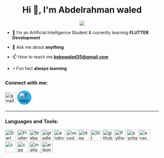 <h1 align="center">Hi 👋, I'm Abdelrahman waled </h1>
<p align='center'>
<img src="https://readme-typing-svg.herokuapp.com?color=%2336BCF7&size=25&center=true&vCenter=true&width=433&height=75&lines=Mobile+Applications+Developer;">
</p>
	

- 🌱 I’m an Artificial Intelligence Student & currently learning **FLUTTER Development**

- 💬 Ask me about **anything**

- 📫 How to reach me **bebowaled35@gmail.com**

- ⚡ Fun fact **always learning**

<h3 align="left">Connect with me:</h3>
<div align="left">
<a href="https://bebowaled35@gmail.com/" target="_blank" rel="noreferrer"><img src="https://skillicons.dev/icons?i=gmail&theme=dark" width="36" height="36" alt="gmail" /></a>


<a href="https://t.me/abdowaled20011113">
  <img src="https://upload.wikimedia.org/wikipedia/commons/8/82/Telegram_logo.svg" alt="Telegram" width="36" height="36" style="border-radius: 50%; background-color: #2CA5E0; padding: 5px;">
</a>

</div>
<hr style="border: none; border-top: 1px solid #ccc; margin: 20px 0;">


<div>
<h3 align="left" tabindex="-1" class="heading-element" dir="auto">Languages and Tools:</h3>
<a href="https://www.dart.com/" target="_blank" rel="noreferrer"><img src="https://skillicons.dev/icons?i=dart&theme=dark" width="36" height="36" alt="Dart" /></a>
<a href="https://www.flutter/" target="_blank" rel="noreferrer"><img src="https://skillicons.dev/icons?i=flutter&theme=dark" width="36" height="36" alt="Flutter" /></a>
<a href="https://www.firebase.com/" target="_blank" rel="noreferrer"><img src="https://skillicons.dev/icons?i=firebase&theme=dark" width="36" height="36" alt="firebase" /></a>
<a href="https://www.gradle.com/" target="_blank" rel="noreferrer"><img src="https://skillicons.dev/icons?i=gradle&theme=dark" width="36" height="36" alt="gradle" /></a>	
<a href="https://androidstudio.com/" target="_blank" rel="noreferrer"><img src="https://skillicons.dev/icons?i=androidstudio" width="36" height="36" alt="androidstudio" /></a>
<a href="https://www.vscode.com/" target="_blank" rel="noreferrer"><img src="https://skillicons.dev/icons?i=vscode&theme=dark" width="36" height="36" alt="vscode" /></a>
<a href="https://developer.idea.org/" target="_blank" rel="noreferrer"><img src="https://skillicons.dev/icons?i=idea" width="36" height="36" alt="idea"/></a>
<a href="https://git-scm.com/" target="_blank" rel="noreferrer"><img src="https://skillicons.dev/icons?i=git&theme=light" width="36" height="36" alt="Git" /></a>
<a href="https://www.github.com/" target="_blank" rel="noreferrer"><img src="https://skillicons.dev/icons?i=github" width="36" height="36" alt="github" /></a>
<a href="https://www.python.org/" target="_blank" rel="noreferrer"><img src="https://skillicons.dev/icons?i=py&&theme=dark" width="36" height="36" alt="Python" /></a>
<a href="https://pycharm.com/" target="_blank" rel="noreferrer"><img src="https://skillicons.dev/icons?i=pycharm&theme=light" width="36" height="36" alt="pycharm" /></a>
<a href="https://www.anaconda.org/" target="_blank" rel="noreferrer"><img src="https://skillicons.dev/icons?i=anaconda&theme=dark" width="36" height="36" alt="anaconda" /></a>
<a href="https://www.c.com/" target="_blank" rel="noreferrer"><img src="https://skillicons.dev/icons?i=c" width="36" height="36" alt="c" /></a>
<a href="https://www.cpp.org" target="_blank" rel="noreferrer"><img src="https://skillicons.dev/icons?i=cpp&theme=light" width="36" height="36" alt="cpp" /></a>
<a href="https://www.matlab.org" target="_blank" rel="noreferrer"><img src="https://skillicons.dev/icons?i=matlab&theme=light" width="36" height="36" alt="matlab" />
 <a href="https://www.arduino.org" target="_blank" rel="noreferrer"><img src="https://skillicons.dev/icons?i=arduino&theme=light" width="36" height="36" alt="arduino" /></a>
</div>

</a>
<h6>
</p>
<br>
<div align="center">
